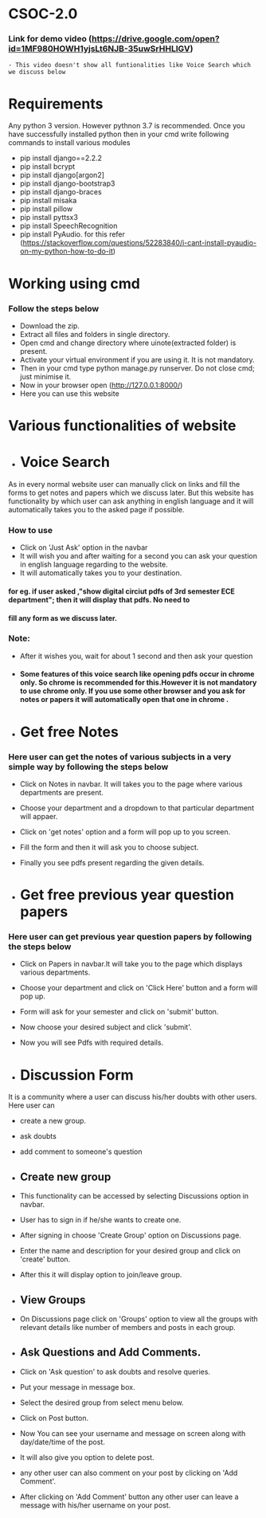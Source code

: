 # CSOC-2.0
### Link for demo video (https://drive.google.com/open?id=1MF980HOWH1yjsLt6NJB-35uwSrHHLlGV)
    - This video doesn't show all funtionalities like Voice Search which we discuss below
# Requirements
Any python 3 version. However pythnon 3.7 is recommended.
Once you have successfully installed python  then in your cmd write following commands to install various modules 
- pip install django==2.2.2
- pip install bcrypt
- pip install django[argon2]
- pip install django-bootstrap3
- pip install django-braces
- pip install misaka
- pip install pillow
- pip install pyttsx3
- pip install SpeechRecognition
- pip install PyAudio. for this refer (https://stackoverflow.com/questions/52283840/i-cant-install-pyaudio-on-my-python-how-to-do-it)
# Working using cmd
### Follow the steps below
- Download the zip.
- Extract all files and folders in single directory.
- Open cmd and change directory where uinote(extracted folder) is present.
- Activate your virtual environment if you are using it. It is not mandatory.
- Then in your cmd type  python manage.py runserver. Do not close cmd; just minimise it.
- Now in your browser open (http://127.0.0.1:8000/)
- Here you can use this website

# Various functionalities of website
- # Voice Search
As in every normal website user can manually click on links and fill the forms to get notes and papers which we discuss later.
But this website has functionality by which user can ask anything in english language and it will automatically takes you 
to the asked page if possible.
### How to use
- Click on 'Just Ask' option in the navbar
- It will wish you and after waiting for a second you can ask your question in english language regarding to the website.
- It will automatically takes you to your destination.
#### for eg. if user asked ,"show digital circiut pdfs of 3rd semester ECE department"; then it will display that pdfs. No need to 
#### fill any form as we discuss later.

### Note:
- After it wishes you, wait for about 1 second and then ask your question
- #### Some features of this voice search like opening pdfs occur in chrome only. So chrome is recommended for this.However it is not mandatory to use chrome only. If you use some other browser and you ask for notes or papers it will automatically open that one in chrome .


- # Get free Notes 
### Here user can get the notes of various subjects in a very simple way by following the steps below
- Click on Notes in navbar. It will takes you to the page where various departments are present.
- Choose your department and a dropdown to that particular department will appaer.
- Click on 'get notes' option and a form will pop up to you screen.
- Fill the form and then it will ask you to choose subject.
- Finally you see pdfs present regarding the given details.


- # Get free previous year question papers
### Here user can get previous year question papers by following the steps below
- Click on Papers in navbar.It will take you to the page which displays various departments.
- Choose your department and click on 'Click Here' button and a form will pop up.
- Form will ask for your semester and click on 'submit' button.
- Now choose your desired subject and click 'submit'.
- Now you will see Pdfs with required details.

- # Discussion Form
It is a community where a user can discuss his/her doubts with other users. Here user can
- create a new group.
- ask doubts
- add comment to someone's question

- ## Create new  group

- This functionality can be accessed by selecting Discussions option in navbar.
- User has to sign in if he/she wants to create one.
- After signing in choose 'Create Group' option on Discussions page.
- Enter the name and description for your desired group and click on 'create' button.
- After this it will display option to join/leave group.

- ## View Groups

- On Discussions page click on 'Groups' option to view all the groups with relevant details like number of members and posts in each group.

- ## Ask Questions and Add Comments.

- Click on 'Ask question' to ask doubts and resolve queries.
- Put your message in message box.
- Select the desired group from select menu below.
- Click on Post button.
- Now You can see your username and message on screen along with day/date/time of the post.
- It will also give you option to delete post.
- any other user can also comment on your post by clicking on 'Add Comment'.
- After clicking on 'Add Comment' button any other user can leave a message with his/her username on your post.
